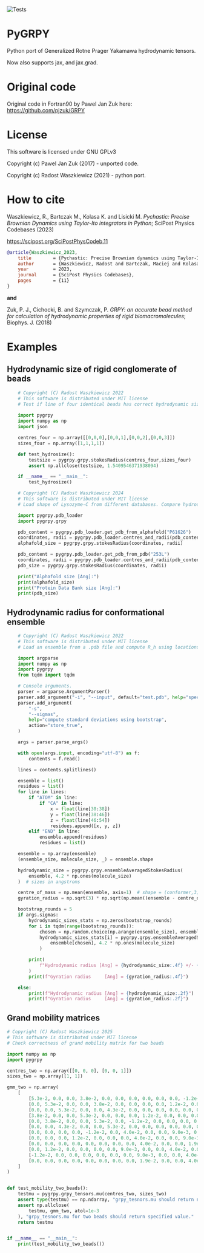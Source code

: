 ![Tests](https://github.com/RadostW/PyGRPY/actions/workflows/tests.yml/badge.svg)

# PyGRPY

Python port of Generalized Rotne Prager Yakamawa hydrodynamic tensors.

Now also supports jax, and jax.grad.


# Original code

Original code in Fortran90 by Pawel Jan Zuk here:
https://github.com/pjzuk/GRPY

# License

This software is licensed under GNU GPLv3

Copyright (c) Pawel Jan Zuk (2017) - unported code.

Copyright (c) Radost Waszkiewicz (2021) - python port.

# How to cite

Waszkiewicz, R., Bartczak M., Kolasa K. and Lisicki M. *Pychastic: Precise Brownian Dynamics using 
Taylor-Ito integrators in Python*; SciPost Physics Codebases (2023)

https://scipost.org/SciPostPhysCodeb.11

```bibtex
@article{Waszkiewicz_2023,
	title        = {Pychastic: Precise Brownian dynamics using Taylor-It{\=o} integrators in Python},
	author       = {Waszkiewicz, Radost and Bartczak, Maciej and Kolasa, Kamil and Lisicki, Maciej},
	year         = 2023,
	journal      = {SciPost Physics Codebases},
	pages        = {11}
}
```
**and**

Zuk, P. J., Cichocki, B. and Szymczak, P. *GRPY: an accurate bead method for calculation of hydrodynamic properties of rigid biomacromolecules*; Biophys. J. (2018)

# Examples

## Hydrodynamic size of rigid conglomerate of beads
```python
    # Copyright (C) Radost Waszkiewicz 2022
    # This software is distributed under MIT license
    # Test if line of four identical beads has correct hydrodynamic size
    
    import pygrpy
    import numpy as np
    import json

    centres_four = np.array([[0,0,0],[0,0,1],[0,0,2],[0,0,3]])
    sizes_four = np.array([1,1,1,1])

    def test_hydrosize():
        testsize = pygrpy.grpy.stokesRadius(centres_four,sizes_four)
        assert np.allclose(testsize, 1.5409546371938094)

    if __name__ == "__main__":
        test_hydrosize()
```

```python    
    # Copyright (C) Radost Waszkiewicz 2024
    # This software is distributed under MIT license
    # Load shape of Lysozyme-C from different databases. Compare hydrodynamic size

    import pygrpy.pdb_loader
    import pygrpy.grpy

    pdb_content = pygrpy.pdb_loader.get_pdb_from_alphafold("P61626")
    coordinates, radii = pygrpy.pdb_loader.centres_and_radii(pdb_content)
    alphafold_size = pygrpy.grpy.stokesRadius(coordinates, radii)

    pdb_content = pygrpy.pdb_loader.get_pdb_from_pdb("253L")
    coordinates, radii = pygrpy.pdb_loader.centres_and_radii(pdb_content)
    pdb_size = pygrpy.grpy.stokesRadius(coordinates, radii)

    print("Alphafold size [Ang]:")
    print(alphafold_size)
    print("Protein Data Bank size [Ang]:")
    print(pdb_size)
```    

## Hydrodynamic radius for conformational ensemble
```python
    # Copyright (C) Radost Waszkiewicz 2022
    # This software is distributed under MIT license
    # Load an ensemble from a .pdb file and compute R_h using locations of C_alpha atoms

    import argparse
    import numpy as np
    import pygrpy
    from tqdm import tqdm

    # Console arguments.
    parser = argparse.ArgumentParser()
    parser.add_argument("-i", "--input", default="test.pdb", help="specify input file")
    parser.add_argument(
        "-s",
        "--sigmas",
        help="compute standard deviations using bootstrap",
        action="store_true",
    )

    args = parser.parse_args()

    with open(args.input, encoding="utf-8") as f:
        contents = f.read()

    lines = contents.splitlines()

    ensemble = list()
    residues = list()
    for line in lines:
        if "ATOM" in line:
            if "CA" in line:
                x = float(line[30:38])
                y = float(line[38:46])
                z = float(line[46:54])
                residues.append([x, y, z])
        elif "END" in line:
            ensemble.append(residues)
            residues = list()

    ensemble = np.array(ensemble)
    (ensemble_size, molecule_size, _) = ensemble.shape

    hydrodynamic_size = pygrpy.grpy.ensembleAveragedStokesRadius(
        ensemble, 4.2 * np.ones(molecule_size)
    )  # sizes in angstroms

    centre_of_mass = np.mean(ensemble, axis=1)  # shape = (conformer,3)
    gyration_radius = np.sqrt(3) * np.sqrt(np.mean((ensemble - centre_of_mass.reshape(-1, 1, 3)) ** 2))

    bootstrap_rounds = 5
    if args.sigmas:
        hydrodynamic_sizes_stats = np.zeros(bootstrap_rounds)
        for i in tqdm(range(bootstrap_rounds)):
            chosen = np.random.choice(np.arange(ensemble_size), ensemble_size)
            hydrodynamic_sizes_stats[i] = pygrpy.grpy.ensembleAveragedStokesRadius(
                ensemble[chosen], 4.2 * np.ones(molecule_size)
            )

        print(
            f"Hydrodynamic radius [Ang] = {hydrodynamic_size:.4f} +/- {np.std(hydrodynamic_sizes_stats):.4f}"
        )
        print(f"Gyration radius     [Ang] = {gyration_radius:.4f}")

    else:
        print(f"Hydrodynamic radius [Ang] = {hydrodynamic_size:.2f}")
        print(f"Gyration radius     [Ang] = {gyration_radius:.2f}")
```
## Grand mobility matrices
```python
# Copyright (C) Radost Waszkiewicz 2025
# This software is distributed under MIT license
# Check correctness of grand mobility matrix for two beads

import numpy as np
import pygrpy

centres_two = np.array([[0, 0, 0], [0, 0, 1]])
sizes_two = np.array([1, 1])

gmm_two = np.array(
    [
        [5.3e-2, 0.0, 0.0, 3.8e-2, 0.0, 0.0, 0.0, 0.0, 0.0, 0.0, -1.2e-2, 0.0],
        [0.0, 5.3e-2, 0.0, 0.0, 3.8e-2, 0.0, 0.0, 0.0, 0.0, 1.2e-2, 0.0, 0.0],
        [0.0, 0.0, 5.3e-2, 0.0, 0.0, 4.3e-2, 0.0, 0.0, 0.0, 0.0, 0.0, 0.0],
        [3.8e-2, 0.0, 0.0, 5.3e-2, 0.0, 0.0, 0.0, 1.2e-2, 0.0, 0.0, 0.0, 0.0],
        [0.0, 3.8e-2, 0.0, 0.0, 5.3e-2, 0.0, -1.2e-2, 0.0, 0.0, 0.0, 0.0, 0.0],
        [0.0, 0.0, 4.3e-2, 0.0, 0.0, 5.3e-2, 0.0, 0.0, 0.0, 0.0, 0.0, 0.0],
        [0.0, 0.0, 0.0, 0.0, -1.2e-2, 0.0, 4.0e-2, 0.0, 0.0, 9.0e-3, 0.0, 0.0],
        [0.0, 0.0, 0.0, 1.2e-2, 0.0, 0.0, 0.0, 4.0e-2, 0.0, 0.0, 9.0e-3, 0.0],
        [0.0, 0.0, 0.0, 0.0, 0.0, 0.0, 0.0, 0.0, 4.0e-2, 0.0, 0.0, 1.9e-2],
        [0.0, 1.2e-2, 0.0, 0.0, 0.0, 0.0, 9.0e-3, 0.0, 0.0, 4.0e-2, 0.0, 0.0],
        [-1.2e-2, 0.0, 0.0, 0.0, 0.0, 0.0, 0.0, 9.0e-3, 0.0, 0.0, 4.0e-2, 0.0],
        [0.0, 0.0, 0.0, 0.0, 0.0, 0.0, 0.0, 0.0, 1.9e-2, 0.0, 0.0, 4.0e-2],
    ]
)


def test_mobility_two_beads():
    testmu = pygrpy.grpy_tensors.mu(centres_two, sizes_two)
    assert type(testmu) == np.ndarray, "grpy_tesnors.mu should return np.array."
    assert np.allclose(
        testmu, gmm_two, atol=1e-3
    ), "grpy_tesnors.mu for two beads should return specified value."
    return testmu


if __name__ == "__main__":
    print(test_mobility_two_beads())
```

